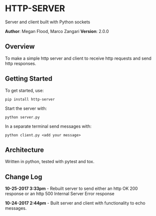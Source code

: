 # HTTP-SERVER
Server and client built with Python sockets

**Author**: Megan Flood, Marco Zangari
**Version**: 2.0.0

## Overview
To make a simple http server and client to receive http requests and send http responses.

## Getting Started
To get started, use:
```
pip install http-server
```
Start the server with:
```
python server.py
```
In a separate terminal send messages with:
```
python client.py <add your message>
```

## Architecture
Written in python, tested with pytest and tox.

## Change Log
**10-25-2017 3:33pm** - Rebuilt server to send either an http OK 200 response or an http 500 Internal Server Error response

**10-24-2017 2:44pm** - Built server and client with functionality to echo messages.